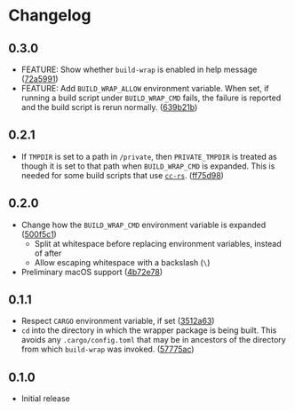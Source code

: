 # Changelog

## 0.3.0

- FEATURE: Show whether `build-wrap` is enabled in help message ([72a5991](https://github.com/trailofbits/build-wrap/commit/72a5991c7cdc55250f78692598cc9ff48e23d338))
- FEATURE: Add `BUILD_WRAP_ALLOW` environment variable. When set, if running a build script under `BUILD_WRAP_CMD` fails, the failure is reported and the build script is rerun normally. ([639b21b](https://github.com/trailofbits/build-wrap/commit/639b21b5fe1711967c969ba9ffd6afabe0ffa44d))

## 0.2.1

- If `TMPDIR` is set to a path in `/private`, then `PRIVATE_TMPDIR` is treated as though it is set to that path when `BUILD_WRAP_CMD` is expanded. This is needed for some build scripts that use [`cc-rs`](https://github.com/rust-lang/cc-rs). ([ff75d98](https://github.com/trailofbits/build-wrap/commit/ff75d98b2ea9ad63d8361e94c13ec0e6678d22e5))

## 0.2.0

- Change how the `BUILD_WRAP_CMD` environment variable is expanded ([500f5c1](https://github.com/trailofbits/build-wrap/commit/500f5c1f127697bfbe683e0278f6dd8be32e0bb5))
  - Split at whitespace before replacing environment variables, instead of after
  - Allow escaping whitespace with a backslash (`\`)
- Preliminary macOS support ([4b72e78](https://github.com/trailofbits/build-wrap/commit/4b72e784656e4eb31a3937ebc3d2ccc2a25123e9))

## 0.1.1

- Respect `CARGO` environment variable, if set ([3512a63](https://github.com/trailofbits/build-wrap/commit/3512a636868e1e871ce4544f5bd425fbcf88b444))
- `cd` into the directory in which the wrapper package is being built. This avoids any `.cargo/config.toml` that may be in ancestors of the directory from which `build-wrap` was invoked. ([57775ac](https://github.com/trailofbits/build-wrap/commit/57775acff06ab59eccf78e17c819f960954fc9b0))

## 0.1.0

- Initial release
